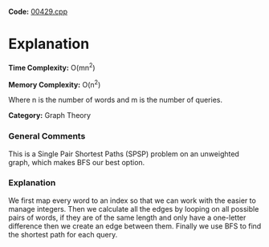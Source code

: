 **Code:** [00429.cpp](./00429.cpp)

# Explanation

**Time Complexity:** O(mn<sup>2</sup>)

**Memory Complexity:** O(n<sup>2</sup>)

Where n is the number of words and m is the number of queries.

**Category:** Graph Theory

### General Comments

This is a Single Pair Shortest Paths (SPSP) problem on an unweighted graph, which makes BFS our best option.

### Explanation

We first map every word to an index so that we can work with the easier to manage integers. Then we calculate all the edges by looping on all possible pairs of words, if they are of the same length and only have a one-letter difference then we create an edge between them. Finally we use BFS to find the shortest path for each query.
